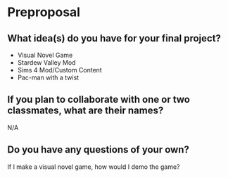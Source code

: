 # Preproposal

## What idea(s) do you have for your final project?

- Visual Novel Game
- Stardew Valley Mod
- Sims 4 Mod/Custom Content
- Pac-man with a twist

## If you plan to collaborate with one or two classmates, what are their names?

N/A

## Do you have any questions of your own?

If I make a visual novel game, how would I demo the game?
